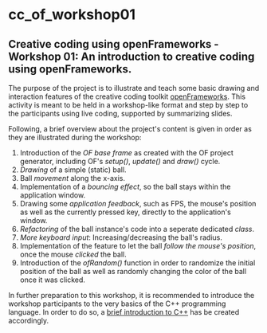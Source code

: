 # cc_of_workshop01

## Creative coding using openFrameworks - Workshop 01: An introduction to creative coding using openFrameworks.

The purpose of the project is to illustrate and teach some basic drawing and interaction features of the creative coding toolkit [openFrameworks](http://openframeworks.cc). This activity is meant to be held in a workshop-like format and step by step to the participants using live coding, supported by summarizing slides.

Following, a brief overview about the project's content is given in order as they are illustrated during the workshop:

1. Introduction of the *OF base frame* as created with the OF project generator, including OF's *setup()*, *update()* and *draw()* cycle.
2. *Drawing* of a simple (static) ball.
3. Ball *movement* along the x-axis.
4. Implementation of a *bouncing effect*, so the ball stays within the application window.
5. Drawing some *application feedback*, such as FPS, the mouse's position as well as the currently pressed key, directly to the application's window.
6. *Refactoring* of the ball instance's code into a seperate dedicated *class*.
7. *More keyboard input*: Increasing/decreasing the ball's radius.
8. Implementation of the feature to let the ball *follow the mouse's position*, once the mouse *clicked* the ball.
9. Introduction of the *ofRandom()* function in order to randomize the initial position of the ball as well as randomly changing the color of the ball once it was clicked.

In further preparation to this workshop, it is recommended to introduce the workshop participants to the very basics of the C++ programming language. In order to do so, a [brief introduction to C++](https://github.com/nicoversity/cplusplus_intro) has be created accordingly.
